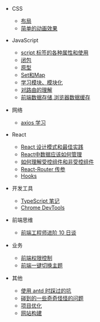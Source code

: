 - CSS

  - [布局](layout.md)
  - [简单的动画效果](simpleAnime.md)

- JavaScript

  - [script 标签的各种属性和使用](attributesAndUsageOfTheScriptTag.md)
  - [闭包](closure.md)
  - [原型](prototype.md)
  - [Set和Map](setAndMap.md)
  - [学习模块、模块化](learnModule.md)
  - [对路由的理解](howToUnderstandRouter.md)
  - [前端数据存储,浏览器数据缓存](cachingInBrowser.md)

- 网络

  - [axios 学习](howToUseAxios.md)

- React

  - [React 设计模式和最佳实践](designPatternAndBestPractices.md)
  - [React中数据应该如何管理](whereToSaveDataInReact.md "在React中如何传递数据")
  - [如何理解受控组件和非受控组件](controlledAndUncontrolledComponents.md)
  - [React-Router 传参](passParamsInReact.md)
  - [Hooks](hooks.md)

- 开发工具

  - [TypeScript 笔记](learnTypeScript.md)
  - [Chrome DevTools](chromeDevTools.md)

- 前端思维

  - [前端工程师进阶 10 日谈](advanced.md)

- 业务

  - [前端权限控制](frontEndPermissionControl.md)
  - [前端一键切换主题](changeThemesDynamic.md "前端换肤，动态切换主题的实现")

- 其他

  - [使用 antd 时踩过的坑](setbacksIHadWithAntD.md)
  - [碰到的一些奇奇怪怪的问题](strangeQuestions.md)
  - [项目优化](performanceOptimization.md)
  - [网站构建](websiteConstruction.md)
